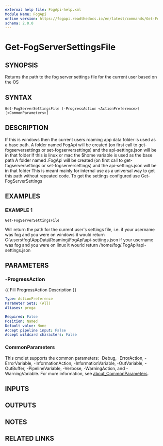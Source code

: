 ```yaml
---
external help file: FogApi-help.xml
Module Name: FogApi
online version: https://fogapi.readthedocs.io/en/latest/commands/Get-FogServerSettingsFile
schema: 2.0.0
---
```


# Get-FogServerSettingsFile

## SYNOPSIS
Returns the path to the fog server settings file for the current user based on the OS

## SYNTAX

```
Get-FogServerSettingsFile [-ProgressAction <ActionPreference>] [<CommonParameters>]
```

## DESCRIPTION
If this is windows then the current users roaming app data folder is used as a base path.
    A folder named FogApi will be created (on first call to get-fogserversettings or set-fogserversettings) and the api-settings.json will be in that folder
If this is linux or mac the $home variable is used as the base path
    A folder named .FogApi will be created (on first call to get-fogserversettings or set-fogserversettings) and the api-settings.json will be in that folder
This is meant mainly for internal use as a universal way to get this path without repeated code.
To get the settings configured use Get-FogServerSettings

## EXAMPLES

### EXAMPLE 1
```
Get-FogServerSettingsFile
```

Will return the path for the current user's settings file, 
i.e.
if your username was fog and you were on windows it would return C:\users\fog\AppData\Roaming\FogApi\api-settings.json
if your username was fog and you were on linux it wourld return /home/fog/.FogApi/api-settings.json

## PARAMETERS

### -ProgressAction
{{ Fill ProgressAction Description }}

```yaml
Type: ActionPreference
Parameter Sets: (All)
Aliases: proga

Required: False
Position: Named
Default value: None
Accept pipeline input: False
Accept wildcard characters: False
```

### CommonParameters
This cmdlet supports the common parameters: -Debug, -ErrorAction, -ErrorVariable, -InformationAction, -InformationVariable, -OutVariable, -OutBuffer, -PipelineVariable, -Verbose, -WarningAction, and -WarningVariable. For more information, see [about_CommonParameters](http://go.microsoft.com/fwlink/?LinkID=113216).

## INPUTS

## OUTPUTS

## NOTES

## RELATED LINKS
